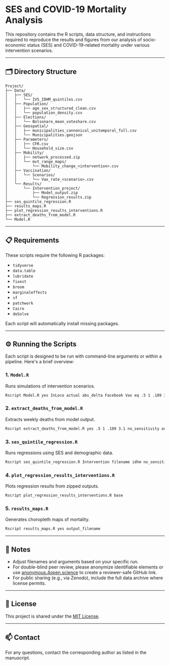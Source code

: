 # SES and COVID-19 Mortality Analysis

This repository contains the R scripts, data structure, and instructions required to reproduce the results and figures from our analysis of socio-economic status (SES) and COVID-19-related mortality under various intervention scenarios.

---

## 🗂 Directory Structure

```
Project/
├── Data/
│   ├── SES/
│   │   └── IVS_IDHM_quintiles.csv
│   ├── Population/
│   │   ├── age_sex_structured_clean.csv
│   │   └── population_density.csv
│   ├── Elections/
│   │   └── Bolsonaro_mean_voteshare.csv
│   ├── Geospatial/
│   │   ├── municipalities_cannonical_unitemporal_full.csv
│   │   └── Municipalities.geojson
│   ├── Parameters/
│   │   ├── CFR.csv
│   │   └── Household_size.csv
│   ├── Mobility/
│   │   ├── network_processed.zip
│   │   └── mvt_range_maps/
│   │       └── Mobility_change_<intervention>.csv
│   ├── Vaccination/
│   │   └── Scenarios/
│   │       └── Vax_rate_<scenario>.csv
│   └── Results/
│       └── Intervention_project/
│           ├── Model_output.zip
│           └── Regression_results.zip
├── ses_quintile_regression.R
├── results_maps.R
├── plot_regression_results_interventions.R
├── extract_deaths_from_model.R
└── Model.R
```

---

## 📋 Requirements

These scripts require the following R packages:
- `tidyverse`
- `data.table`
- `lubridate`
- `fixest`
- `broom`
- `marginaleffects`
- `sf`
- `patchwork`
- `Cairo`
- `deSolve`

Each script will automatically install missing packages.

---

## ⚙️ Running the Scripts

Each script is designed to be run with command-line arguments or within a pipeline. Here's a brief overview:

### 1. `Model.R`
Runs simulations of intervention scenarios.
```bash
Rscript Model.R yes InLoco actual abs_delta Facebook Vax eq .5 1 .189 3.1 no_sensitivity output_filename
```

### 2. `extract_deaths_from_model.R`
Extracts weekly deaths from model output.
```bash
Rscript extract_deaths_from_model.R yes .5 1 .189 3.1 no_sensitivity output_filename
```

### 3. `ses_quintile_regression.R`
Runs regressions using SES and demographic data.
```bash
Rscript ses_quintile_regression.R Intervention filename idhm no_sensitivity base
```

### 4. `plot_regression_results_interventions.R`
Plots regression results from zipped outputs.
```bash
Rscript plot_regression_results_interventions.R base
```

### 5. `results_maps.R`
Generates choropleth maps of mortality.
```bash
Rscript results_maps.R yes output_filename
```

---

## 📝 Notes

- Adjust filenames and arguments based on your specific run.
- For double-blind peer review, please anonymize identifiable elements or use [anonymous.4open.science](https://anonymous.4open.science/) to create a reviewer-safe GitHub link.
- For public sharing (e.g., via Zenodo), include the full data archive where license permits.

---

## 📄 License

This project is shared under the [MIT License](LICENSE).

---

## 📫 Contact

For any questions, contact the corresponding author as listed in the manuscript.
